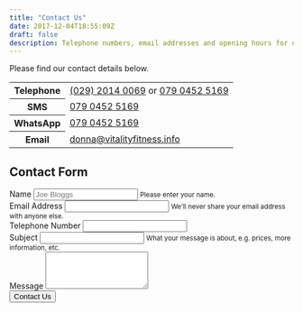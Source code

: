 ```yaml
---
title: "Contact Us"
date: 2017-12-04T18:55:09Z
draft: false
description: Telephone numbers, email addresses and opening hours for our sports massage clinic.
---
```


Please find our contact details below.

<table class="table table-striped">
  <tbody>
    <tr>
      <th scope="row">Telephone</th>
      <td><a href="tel:+442920140069">(029) 2014 0069</a> or <a onclick="return gtag_report_conversion();" href="tel:+447904525169">079 0452 5169</a></td>
    </tr>
    <tr>
      <th scope="row">SMS</th>
      <td><a href="sms:+447904525169">079 0452 5169</a></td>
    </tr>
    <tr>
      <th scope="row">WhatsApp</th>
      <td><a href="https://api.whatsapp.com/send?phone=447904525169">079 0452 5169</a></td>
    </tr>
    <tr>
      <th scope="row">Email</th>
      <td><a href="mailto:donna@vitalityfitness.info">donna@vitalityfitness.info</a></td>
    </tr>
  </tbody>
</table>

<!-- Alternatively, you can use the form at the bottom of this page. -->

<!-- ## Opening Hours

These are our clinic opening hours. You can find our availability on a particular day by <a href="https://vitfitcdf.as.me/">booking an appointment</a>.

<table class="table table-striped">
  <thead>
    <tr>
      <th scope="col">Weekday</th>
      <th scope="col">Opening Hours</th>
    </tr>
  </thead>
  <tbody>
    <tr>
      <th scope="row">Mon</th>
      <td>15:30 - 21:00</td>
    </tr>
    <tr>
      <th scope="row">Tues - Fri</th>
      <td>09:30 - 15:00, 17:30 - 21:00</td>
    </tr>
    <tr>
      <th scope="row">Sat</th>
      <td>09:30 - 12:00</td>
    </tr>
    <tr>
      <th scope="row">Mon - Sun</th>
      <td>Closed</td>
    </tr>
  </tbody>
</table> -->

## Contact Form

<form action="https://formspree.io/f/donna@vitalityfitness.info" method="POST">
  <input type="hidden" name="_next" value="http://www.cardiffsportsmassage.co.uk/contact-received">
  <div class="form-group">
    <label for="name">Name</label>
    <input type="text" class="form-control" name="name" maxlength="200" required aria-describedby="nameHelp" placeholder="Joe Bloggs">
    <small id="nameHelp" class="form-text text-muted">Please enter your name.</small>
  </div>
  <div class="form-group">
    <label for="email">Email Address</label>
    <input type="email" class="form-control" name="email" maxlength="200" required aria-describedby="emailHelp">
    <small id="emailHelp" class="form-text text-muted">We'll never share your email address with anyone else.</small>
  </div>
  <div class="form-group">
    <label for="telephone">Telephone Number</label>
    <input type="text" class="form-control" name="telephone" maxlength="200" required>
  </div>
  <div class="form-group">
    <label for="_subject">Subject</label>
    <input type="text" class="form-control" name="_subject" maxlength="200" aria-describedby="subjectHelp">
    <small id="subjectHelp" class="form-text text-muted">What your message is about, e.g. prices, more information, etc.</small>
  </div>
  <div class="form-group">
    <label for="message">Message</label>
    <textarea rows="4" class="form-control" name="message" maxlength="200" required></textarea>
  </div>
  <div class="form-group">
    <input class="btn btn-primary" type="submit" value="Contact Us">
  </div>
</form>
